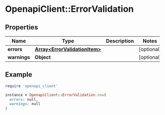 # OpenapiClient::ErrorValidation

## Properties

| Name | Type | Description | Notes |
| ---- | ---- | ----------- | ----- |
| **errors** | [**Array&lt;ErrorValidationItem&gt;**](ErrorValidationItem.md) |  | [optional] |
| **warnings** | **Object** |  | [optional] |

## Example

```ruby
require 'openapi_client'

instance = OpenapiClient::ErrorValidation.new(
  errors: null,
  warnings: null
)
```

